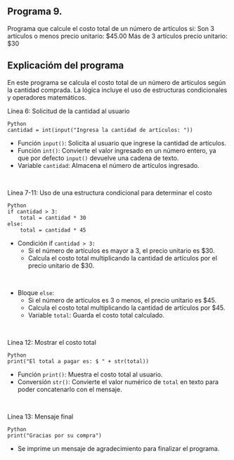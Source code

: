 ## Programa 9.
Programa que calcule el costo total de un número de artículos si:
Son 3 artículos o menos precio unitario: $45.00
Más de 3 artículos precio unitario: $30

## Explicacióm del programa
En este programa se calcula el costo total de un número de artículos según la cantidad comprada. La lógica incluye el uso de estructuras condicionales y operadores matemáticos.

Línea 6: Solicitud de la cantidad al usuario
```
Python
cantidad = int(input("Ingresa la cantidad de artículos: "))
```
* Función `input()`: Solicita al usuario que ingrese la cantidad de artículos.
* Función `int()`: Convierte el valor ingresado en un número entero, ya que por defecto `input()` devuelve una cadena de texto.
* Variable `cantidad`: Almacena el número de artículos ingresado.

<br/>

Línea 7-11: Uso de una estructura condicional para determinar el costo
```
Python
if cantidad > 3:
    total = cantidad * 30
else:
    total = cantidad * 45
```
* Condición if `cantidad > 3:`
  * Si el número de artículos es mayor a 3, el precio unitario es $30.
  * Calcula el costo total multiplicando la cantidad de artículos por el precio unitario de $30.

<br/>

* Bloque `else`:
  * Si el número de artículos es 3 o menos, el precio unitario es $45.
  * Calcula el costo total multiplicando la cantidad de artículos por $45.
  * Variable `total`: Guarda el costo total calculado.

<br/>

Línea 12: Mostrar el costo total
```
Python
print("El total a pagar es: $ " + str(total))
```
* Función `print()`: Muestra el costo total al usuario.
* Conversión `str()`: Convierte el valor numérico de `total` en texto para poder concatenarlo con el mensaje.

<br/>

Línea 13: Mensaje final
```
Python
print("Gracias por su compra")
```
* Se imprime un mensaje de agradecimiento para finalizar el programa.
